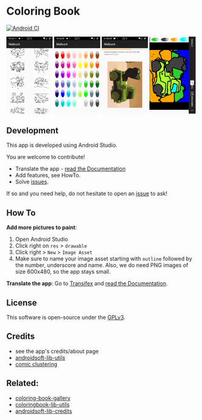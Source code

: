 # Coloring Book
[![Android CI](https://github.com/niccokunzmann/androidsoft-coloring/workflows/Android%20CI/badge.svg)](https://github.com/niccokunzmann/androidsoft-coloring/actions?query=workflow%3A%22Android+CI%22)

<img src="metadata/en/images/phoneScreenshots/02choose.png" width="24%"> <img src="metadata/en/images/phoneScreenshots/03colors.png" width="24%"> <img src="metadata/en/images/phoneScreenshots/05classify.png" width="24%"> <img src="metadata/en/images/phoneScreenshots/06paint.png" width="24%">

## Development

This app is developed using Android Studio.

You are welcome to contribute!
- Translate the app - [read the Documentation]
- Add features, see HowTo.
- Solve [issues].

If so and you need help, do not hesitate to open an [issue][issues] to ask!

## How To

**Add more pictures to paint**:

1. Open Android Studio
2. Click right on `res` > `drawable`
3. Click right > `New` > `Image Asset`
4. Make sure to name your image asset starting with `outline` followed by the
    number, underscore and name.
    Also, we do need PNG images of size 600x480, so the app stays small.

**Translate the app**: Go to [Transifex] and [read the Documentation].

## License

This software is open-source under the [GPLv3](LICENSE).

## Credits

- see the app's credits/about page
- [androidsoft-lib-utils](https://github.com/niccokunzmann/androidsoft-lib-utils)
- [comic clustering](https://github.com/niccokunzmann/comic-cluster)

## Related:
- [coloring-book-gallery](https://github.com/niccokunzmann/coloring-book-gallery)
- [coloringbook-lib-utils](https://github.com/niccokunzmann/coloringbook-lib-utils)
- [androidsoft-lib-credits](https://github.com/androidsoft-org/androidsoft-lib-credits/)

[issues]: https://github.com/niccokunzmann/androidsoft-coloring/issues
[Transifex]: https://www.transifex.com/mundraub-android/coloring-book/dashboard/
[read the Documentation]: documentation/README.md#readme

